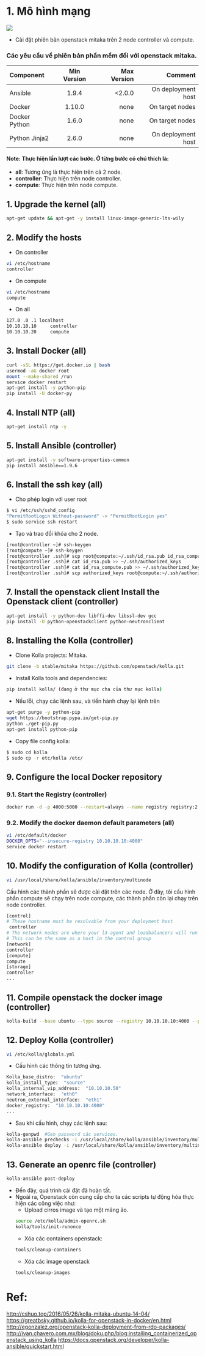 # 1. Mô hình mạng

![](https://github.com/linhlt247/networking-team/blob/master/LinhLT/ghichep-kolla/images/openstack-mitaka-network-layout.png?raw=true)

- Cài đặt phiên bản openstack mitaka trên 2 node controller và compute.

### Các yêu cầu về phiên bản phần mềm đối với openstack mitaka.
| Component | Min Version | Max Version | Comment |
|:-------|:------:|-------:|-------:|
| Ansible | 1.9.4 | <2.0.0 | On deployment host |
| Docker | 1.10.0 | none | On target nodes |
| Docker Python | 1.6.0 | none | On target nodes |
| Python Jinja2 | 2.6.0 | none | On deployment host |

#### Note: Thực hiện lần lượt các bước. Ở từng bước có chú thích là:
  - **all**: Tương ứng là thực hiện trên cả 2 node.
  - **controller**: Thực hiện trên node controller.
  - **compute**: Thực hiện trên node compute.

## 1. Upgrade the kernel (all)
```sh
apt-get update && apt-get -y install linux-image-generic-lts-wily
```

## 2. Modify the hosts
- On controller
```sh
vi /etc/hostname
controller
```

- On compute
```sh
vi /etc/hostname
compute
```

- On all
```sh
127.0 .0 .1 localhost
10.10.10.10     controller
10.10.10.20     compute
```

## 3. Install Docker (all)
```sh
curl -sSL https://get.docker.io | bash
usermod -aG docker root
mount --make-shared /run
service docker restart
apt-get install -y python-pip
pip install -U docker-py
```

## 4. Install NTP (all)
```sh
apt-get install ntp -y
```

## 5. Install Ansible (controller)
```sh
apt-get install -y software-properties-common
pip install ansible==1.9.6
```

## 6. Install the ssh key (all)
- Cho phép login với user root
```sh
$ vi /etc/ssh/sshd_config
"PermitRootLogin Without-password" -> "PermitRootLogin yes"
$ sudo service ssh restart
```

- Tạo và trao đổi khóa cho 2 node.
```sh
[root@controller ~]# ssh-keygen
[root@compute ~]# ssh-keygen
[root@controller .ssh]# scp root@compute:~/.ssh/id_rsa.pub id_rsa_compute.pub
[root@controller .ssh]# cat id_rsa.pub >> ~/.ssh/authorized_keys
[root@controller .ssh]# cat id_rsa_compute.pub >> ~/.ssh/authorized_keys
[root@controller .ssh]# scp authorized_keys root@compute:~/.ssh/authorized_keys
```

## 7. Install the openstack client Install the Openstack client (controller)
```sh
apt-get install -y python-dev libffi-dev libssl-dev gcc
pip install -U python-openstackclient python-neutronclient
```

## 8. Installing the Kolla (controller)
- Clone Kolla projects: Mitaka.
```sh
git clone -b stable/mitaka https://github.com/openstack/kolla.git
```

- Install Kolla tools and dependencies:
```sh
pip install kolla/ (đang ở thư mục cha của thư mục kolla)
```

- Nếu lỗi, chạy các lệnh sau, và tiến hành chạy lại lệnh trên
```sh
apt-get purge -y python-pip
wget https://bootstrap.pypa.io/get-pip.py
python ./get-pip.py
apt-get install python-pip
```

- Copy file config kolla:
```sh
$ sudo cd kolla
$ sudo cp -r etc/kolla /etc/
```

## 9. Configure the local Docker repository

### 9.1. Start the Registry (controller)
```sh
docker run -d -p 4000:5000 --restart=always --name registry registry:2
```

### 9.2. Modify the docker daemon default parameters (all)
```sh
vi /etc/default/docker
DOCKER_OPTS="--insecure-registry 10.10.10.10:4000"
service docker restart
```

## 10. Modify the configuration of Kolla (controller)
```sh
vi /usr/local/share/kolla/ansible/inventory/multinode
```

Cấu hình các thành phần sẽ được cài đặt trên các node. Ở đây, tôi cấu hình phần compute sẽ chạy trên node compute, các thành phần còn lại chạy trên node controller.
```sh
[control]
# These hostname must be resolvable from your deployment host
 controller
# The network nodes are where your l3-agent and loadbalancers will run
# This can be the same as a host in the control group
[network]
controller
[compute]
compute
[storage]
controller
...
```

## 11. Compile openstack the docker image (controller)
```sh
kolla-build --base ubuntu --type source --registry 10.10.10.10:4000 --push
```

## 12. Deploy Kolla (controller)
```sh
vi /etc/kolla/globals.yml
```

- Cấu hình các thông tin tương ứng.
```sh
Kolla_base_distro:  "ubuntu"
kolla_install_type:  "source"
kolla_internal_vip_address:  "10.10.10.50"
network_interface:  "eth0"
neutron_external_interface:  "eth1"
docker_registry:  "10.10.10.10:4000"
...
```

- Sau khi cấu hình, chạy các lệnh sau:
```sh
kolla-genpwd  #Gen password các services.
kolla-ansible prechecks -i /usr/local/share/kolla/ansible/inventory/multinode   #Check before deploy.
kolla-ansible deploy -i /usr/local/share/kolla/ansible/inventory/multinode      #Deploy.
```

## 13. Generate an openrc file (controller)
```sh
kolla-ansible post-deploy
```

- Đến đây, quá trình cài đặt đã hoàn tất.
- Ngoài ra, Openstack còn cung cấp cho ta các scripts tự động hóa thực hiện các công việc như:
  - Upload cirros image và tạo một mảng ảo.
  ```sh
  source /etc/kolla/admin-openrc.sh
  kolla/tools/init-runonce
  ```
  - Xóa các containers openstack:
  ```sh
  tools/cleanup-containers
  ```
  - Xóa các image openstack
  ```sh
  tools/cleanup-images
  ```

# Ref:
http://cshuo.top/2016/05/26/kolla-mitaka-ubuntu-14-04/
https://greatbsky.github.io/kolla-for-openstack-in-docker/en.html
http://egonzalez.org/openstack-kolla-deployment-from-rdo-packages/
http://ivan.chavero.com.mx/blog/doku.php/blog:installing_containerized_openstack_using_kolla
https://docs.openstack.org/developer/kolla-ansible/quickstart.html